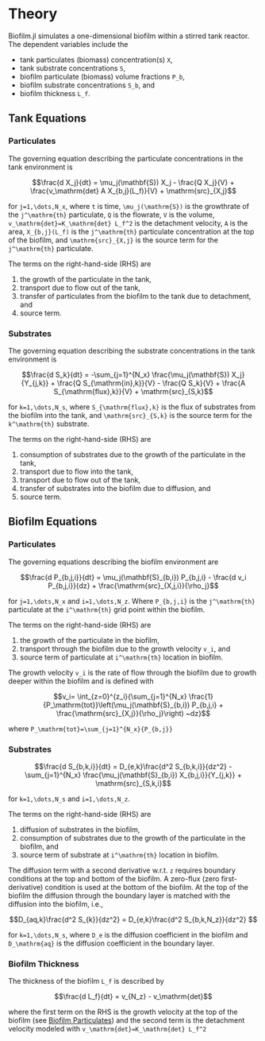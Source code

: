 # Theory

Biofilm.jl simulates a one-dimensional biofilm within a stirred tank reactor.  The dependent variables include the 
- tank particulates (biomass) concentration(s) ``X``,
- tank substrate concentrations ``S``,
- biofilm particulate (biomass) volume fractions ``P_b``,
- biofilm substrate concentrations ``S_b``, and
- biofilm thickness ``L_f``. 

## Tank Equations
### Particulates
The governing equation describing the particulate concentrations in the tank environment is
```math
\frac{d X_j}{dt} = \mu_j(\mathbf{S}) X_j - \frac{Q X_j}{V} + \frac{v_\mathrm{det} A X_{b,j}(L_f)}{V} + \mathrm{src}_{X,j}
```
for ``j=1,\dots,N_x``, where ``t`` is time, ``\mu_j(\mathrm{S})`` is the growthrate of the ``j^\mathrm{th}`` particulate, ``Q`` is the flowrate, ``V`` is the volume, ``v_\mathrm{det}=K_\mathrm{det} L_f^2`` is the detachment velocity, ``A`` is the area, ``X_{b,j}(L_f)`` is the ``j^\mathrm{th}`` particulate concentration at the top of the biofilm, and ``\mathrm{src}_{X,j}`` is the source term for the ``j^\mathrm{th}`` particulate. 

The terms on the right-hand-side (RHS) are 
1) the growth of the particulate in the tank, 
2) transport due to flow out of the tank, 
3) transfer of particulates from the biofilm to the tank due to detachment, and
4) source term.

### Substrates
The governing equation describing the substrate concentrations in the tank environment is
```math
\frac{d S_k}{dt} = -\sum_{j=1}^{N_x} \frac{\mu_j(\mathbf{S}) X_j}{Y_{j,k}} + \frac{Q S_{\mathrm{in},k}}{V} - \frac{Q S_k}{V} + \frac{A S_{\mathrm{flux},k}}{V} + \mathrm{src}_{S,k}
```
for ``k=1,\dots,N_s``, where ``S_{\mathrm{flux},k}`` is the flux of substrates from the biofilm into the tank, and ``\mathrm{src}_{S,k}`` is the source term for the ``k^\mathrm{th}`` substrate. 

The terms on the right-hand-side (RHS) are 
1) consumption of substrates due to the growth of the particulate in the tank, 
2) transport due to flow into the tank, 
3) transport due to flow out of the tank,
4) transfer of substrates into the biofilm due to diffusion, and
5) source term.
   
## Biofilm Equations
### Particulates
The governing equations describing the biofilm environment are
```math
\frac{d P_{b,j,i}}{dt} = 
\mu_j(\mathbf{S}_{b,i}) P_{b,j,i} 
- \frac{d v_i P_{b,j,i}}{dz} 
+ \frac{\mathrm{src}_{X,j,i}}{\rho_j}
```
for ``j=1,\dots,N_x`` and ``i=1,\dots,N_z``. Where ``P_{b,j,i}`` is the ``j^\mathrm{th}`` particulate at the ``i^\mathrm{th}`` grid point within the biofilm. 

The terms on the right-hand-side (RHS) are 
1) the growth of the particulate in the biofilm, 
2) transport through the biofilm due to the growth velocity ``v_i``, and 
3) source term of particulate at ``i^\mathrm{th}`` location in biofilm.

The growth velocity ``v_i`` is the rate of flow through the biofilm due to growth deeper within the biofilm and is defined with
```math
v_i=  \int_{z=0}^{z_i}{\sum_{j=1}^{N_x} \frac{1}{P_\mathrm{tot}}\left(\mu_j(\mathbf{S}_{b,i}) P_{b,j,i} + \frac{\mathrm{src}_{X,j}}{\rho_j}\right) ~dz}
```
where ``P_\mathrm{tot}=\sum_{j=1}^{N_x}{P_{b,j}}``
   
### Substrates
```math
\frac{d S_{b,k,i}}{dt} = 
D_{e,k}\frac{d^2 S_{b,k,i}}{dz^2} 
- \sum_{j=1}^{N_x} \frac{\mu_j(\mathbf{S}_{b,i}) X_{b,j,i}}{Y_{j,k}}
+ \mathrm{src}_{S,k,i}
```
for ``k=1,\dots,N_s`` and ``i=1,\dots,N_z``.

The terms on the right-hand-side (RHS) are 
1) diffusion of substrates in the biofilm,
2) consumption of substrates due to the growth of the particulate in the biofilm, and
3) source term of substrate at ``i^\mathrm{th}`` location in biofilm.

The diffusion term with a second derivative w.r.t. ``z`` requires boundary conditions at the top and bottom of the biofilm.  A zero-flux (zero first-derivative) condition is used at the bottom of the biofilm.  At the top of the biofilm the diffusion through the boundary layer is matched with the diffusion into the biofilm, i.e.,
```math
D_{aq,k}\frac{d^2 S_{k}}{dz^2} = D_{e,k}\frac{d^2 S_{b,k,N_z}}{dz^2} 
```
for ``k=1,\dots,N_s``, where ``D_e`` is the diffusion coefficient in the biofilm and ``D_\mathrm{aq}`` is the diffusion coefficient in the boundary layer. 

### Biofilm Thickness
The thickness of the biofilm ``L_f`` is described by 
```math
\frac{d L_f}{dt} = v_{N_z} - v_\mathrm{det}
```
where the first term on the RHS is the growth velocity at the top of the biofilm (see [Biofilm Particulates](#Particulates-2)) and the second term is the detachment velocity modeled with ``v_\mathrm{det}=K_\mathrm{det} L_f^2``